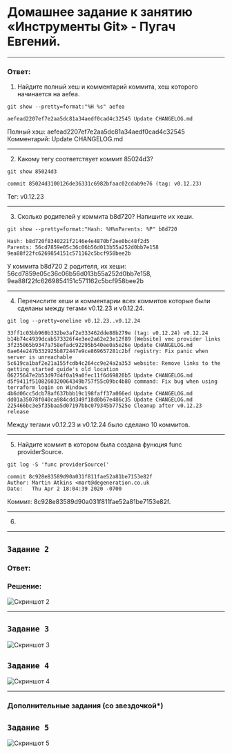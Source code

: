 # Домашнее задание к занятию «Инструменты Git» - Пугач Евгений.

---

### Ответ:


1. Найдите полный хеш и комментарий коммита, хеш которого начинается на aefea.

`git show --pretty=format:"%H %s" aefea`

`aefead2207ef7e2aa5dc81a34aedf0cad4c32545 Update CHANGELOG.md`

Полный хэш: aefead2207ef7e2aa5dc81a34aedf0cad4c32545  
Комментарий: Update CHANGELOG.md

---
2. Какому тегу соответствует коммит 85024d3?

`git show 85024d3`

`commit 85024d3100126de36331c6982bfaac02cdab9e76 (tag: v0.12.23)`

Тег: v0.12.23

---
3. Сколько родителей у коммита b8d720? Напишите их хеши.

`git show --pretty=format:"Hash: %H%nParents: %P" b8d720`

```
Hash: b8d720f8340221f2146e4e4870bf2ee0bc48f2d5    
Parents: 56cd7859e05c36c06b56d013b55a252d0bb7e158 9ea88f22fc6269854151c571162c5bcf958bee2b
```

У коммита b8d720 2 родителя, их хеши:  
56cd7859e05c36c06b56d013b55a252d0bb7e158, 9ea88f22fc6269854151c571162c5bcf958bee2b

---
4. Перечислите хеши и комментарии всех коммитов которые были сделаны между тегами v0.12.23 и v0.12.24.

`git log --pretty=oneline v0.12.23..v0.12.24`

```
33ff1c03bb960b332be3af2e333462dde88b279e (tag: v0.12.24) v0.12.24
b14b74c4939dcab573326f4e3ee2a62e23e12f89 [Website] vmc provider links
3f235065b9347a758efadc92295b540ee0a5e26e Update CHANGELOG.md
6ae64e247b332925b872447e9ce869657281c2bf registry: Fix panic when server is unreachable
5c619ca1baf2e21a155fcdb4c264cc9e24a2a353 website: Remove links to the getting started guide's old location
06275647e2b53d97d4f0a19a0fec11f6d69820b5 Update CHANGELOG.md
d5f9411f5108260320064349b757f55c09bc4b80 command: Fix bug when using terraform login on Windows
4b6d06cc5dcb78af637bbb19c198faff37a066ed Update CHANGELOG.md
dd01a35078f040ca984cdd349f18d0b67e486c35 Update CHANGELOG.md
225466bc3e5f35baa5d07197bbc079345b77525e Cleanup after v0.12.23 release
```
 
Между тегами v0.12.23 и v0.12.24 было сделано 10 коммитов.

---
5. Найдите коммит в котором была создана функция func providerSource.

`git log -S 'func providerSource('`

```
commit 8c928e83589d90a031f811fae52a81be7153e82f
Author: Martin Atkins <mart@degeneration.co.uk
Date:   Thu Apr 2 18:04:39 2020 -0700
``` 

Коммит: 8c928e83589d90a031f811fae52a81be7153e82f.

---
6. 


---

## `Задание 2`

### Ответ:

### Решение:

![Скриншот 2]()


---

## `Задание 3`

![Скриншот 3]()

## `Задание 4`

![Скриншот 4]()

---
### Дополнительные задания (со звездочкой*)


## `Задание 5`

![Скриншот 5]()



